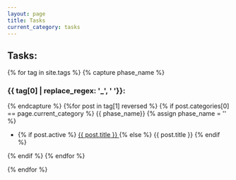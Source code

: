 ```yaml
---
layout: page
title: Tasks
current_category: tasks
---
```

<section>
<h2>Tasks:</h2>
{% for tag in site.tags %}
{% capture phase_name %}
<h3>{{ tag[0] | replace_regex: '_', ' '}}:</h3>
{% endcapture %}
    {%for post in tag[1] reversed %}
        {% if post.categories[0] == page.current_category %}
        {{ phase_name}} {% assign phase_name = '' %}
    <ul>
        <li>
          {% if post.active  %}
          <a href="{{ post.url | prepend: site.baseurl | replace: '//', '/' }}">
            {{ post.title }}
          </a>
          {% else %}
            {{ post.title }}
          {% endif %}
        </li>
    </ul>
    {% endif %}
    {% endfor %}

{% endfor %}
</section>
